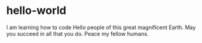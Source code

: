 # hello-world
I am learning how to code
Hello people of this great magnificent Earth.
May you succeed in all that you do.
Peace my fellow humans.
